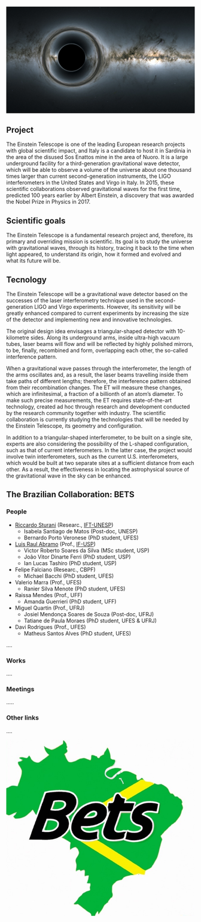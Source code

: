 
![simulated_bh](images/simulated_bh.jpg)

## <a name="project"></a> Project
The Einstein Telescope is one of the leading European research projects with global scientific impact, and Italy is a candidate to host it in Sardinia in the area of the disused Sos Enattos mine in the area of Nuoro. It is a large underground facility for a third-generation gravitational wave detector, which will be able to observe a volume of the universe about one thousand times larger than current second-generation instruments, the LIGO interferometers in the United States and Virgo in Italy. In 2015, these scientific collaborations observed gravitational waves for the first time, predicted 100 years earlier by Albert Einstein, a discovery that was awarded the Nobel Prize in Physics in 2017.

## <a name="scigoals"></a> Scientific goals
The Einstein Telescope is a fundamental research project and, therefore, its primary and overriding mission is scientific. Its goal is to study the universe with gravitational waves, through its history, tracing it back to the time when light appeared, to understand its origin, how it formed and evolved and what its future will be.

## <a name="tecnology"></a> Tecnology

The Einstein Telescope will be a gravitational wave detector based on the successes of the laser interferometry technique used in the second-generation LIGO and Virgo experiments. However, its sensitivity will be greatly enhanced compared to current experiments by increasing the size of the detector and implementing new and innovative technologies.

The original design idea envisages a triangular-shaped detector with 10-kilometre sides. Along its underground arms, inside ultra-high vacuum tubes, laser beams will flow and will be reflected by highly polished mirrors, to be, finally, recombined and form, overlapping each other, the so-called interference pattern.

When a gravitational wave passes through the interferometer, the length of the arms oscillates and, as a result, the laser beams travelling inside them take paths of different lengths; therefore, the interference pattern obtained from their recombination changes. The ET will measure these changes, which are infinitesimal, a fraction of a billionth of an atom’s diameter. To make such precise measurements, the ET requires state-of-the-art technology, created ad hoc through research and development conducted by the research community together with industry. The scientific collaboration is currently studying the technologies that will be needed by the Einstein Telescope, its geometry and configuration.

In addition to a triangular-shaped interferometer, to be built on a single site, experts are also considering the possibility of the L-shaped configuration, such as that of current interferometers. In the latter case, the project would involve twin interferometers, such as the current U.S. interferometers, which would be built at two separate sites at a sufficient distance from each other. As a result, the effectiveness in locating the astrophysical source of the gravitational wave in the sky can be enhanced.

## <a name="collab"></a> The Brazilian Collaboration: BETS

### <a name="people"></a> People

* [Riccardo Sturani](https://professores.ift.unesp.br/riccardo.sturani/) (Researc.,  [IFT-UNESP](https://www.ift.unesp.br/))
  * Isabela Santiago de Matos (Post-doc, UNESP)
  * Bernardo Porto Veronese (PhD student, UFES)
* [Luis Raul Abramo](https://people.if.usp.br/abramo) (Prof., [IF-USP](https://portal.if.usp.br))
  * Victor Roberto Soares da Silva (MSc student, USP)
  * João Vitor Dinarte Ferri (PhD student, USP)
  * Ian Lucas Tashiro (PhD student, USP)
* Felipe Falciano (Researc., CBPF)
  * Michael Bacchi (PhD student, UFES)
* Valerio Marra (Prof., UFES)
  * Ranier Silva Menote (PhD student, UFES)
* Raissa Mendes (Prof., UFF)
  * Amanda Guerrieri (PhD student, UFF)
* Miguel Quartin (Prof., UFRJ)
  * Josiel Mendonça Soares de Souza (Post-doc, UFRJ)
  * Tatiane de Paula Moraes (PhD student, UFES & UFRJ)
* Davi Rodrigues (Prof., UFES)
  * Matheus Santos Alves (PhD student, UFES)

....

### Works

....

### Meetings

.....

### Other links

....

![bestsImage](images/bets.jpeg)
